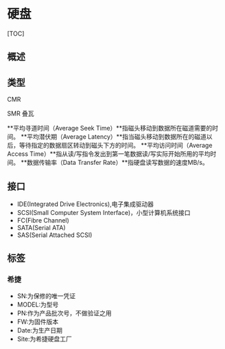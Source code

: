 # 硬盘

[TOC]

## 概述

## 类型

CMR

SMR 叠瓦



**平均寻道时间（Average Seek Time）**指磁头移动到数据所在磁道需要的时间。
**平均潜伏期（Average Latency）**指当磁头移动到数据所在的磁道以后，等待指定的数据扇区转动到磁头下方的时间。
**平均访问时间（Average Access Time）**指从读/写指令发出到第一笔数据读/写实际开始所用的平均时间。
**数据传输率（Data Transfer Rate）**指硬盘读写数据的速度MB/s。

## 接口
* IDE(Integrated Drive Electronics),电子集成驱动器
* SCSI(Small Computer System Interface)，小型计算机系统接口
* FC(Fibre Channel)
* SATA(Serial ATA)
* SAS(Serial Attached SCSI)

## 标签

### 希捷

* SN:为保修的唯一凭证
* MODEL:为型号
* PN:作为产品批次号，不做验证之用
* FW:为固件版本
* Date:为生产日期
* Site:为希捷硬盘工厂
